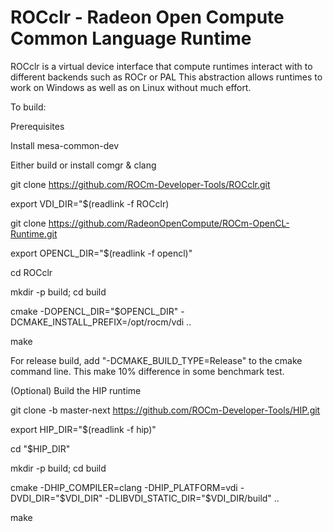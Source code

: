 # ROCclr - Radeon Open Compute Common Language Runtime 
ROCclr is a virtual device interface that compute runtimes interact with to different backends such as ROCr or PAL
This abstraction allows runtimes to work on Windows as well as on Linux without much effort.

To build:

 Prerequisites

  Install mesa-common-dev
 
  Either build or install comgr & clang
 
 
 git clone https://github.com/ROCm-Developer-Tools/ROCclr.git
 
 export VDI_DIR="$(readlink -f ROCclr)
 
 git clone https://github.com/RadeonOpenCompute/ROCm-OpenCL-Runtime.git
 
 export OPENCL_DIR="$(readlink -f opencl)"
 
 cd ROCclr
 
 mkdir -p build; cd build
 
 cmake -DOPENCL_DIR="$OPENCL_DIR" -DCMAKE_INSTALL_PREFIX=/opt/rocm/vdi ..
 
 make
 
 
For release build, add "-DCMAKE_BUILD_TYPE=Release" to the cmake command line. This make 10% difference in some benchmark test.

(Optional) Build the HIP runtime

 git clone  -b master-next https://github.com/ROCm-Developer-Tools/HIP.git
 
 export HIP_DIR="$(readlink -f hip)"
 
 cd "$HIP_DIR"
 
 mkdir -p build; cd build
 
 cmake -DHIP_COMPILER=clang -DHIP_PLATFORM=vdi -DVDI_DIR="$VDI_DIR" -DLIBVDI_STATIC_DIR="$VDI_DIR/build" ..
 
 make
